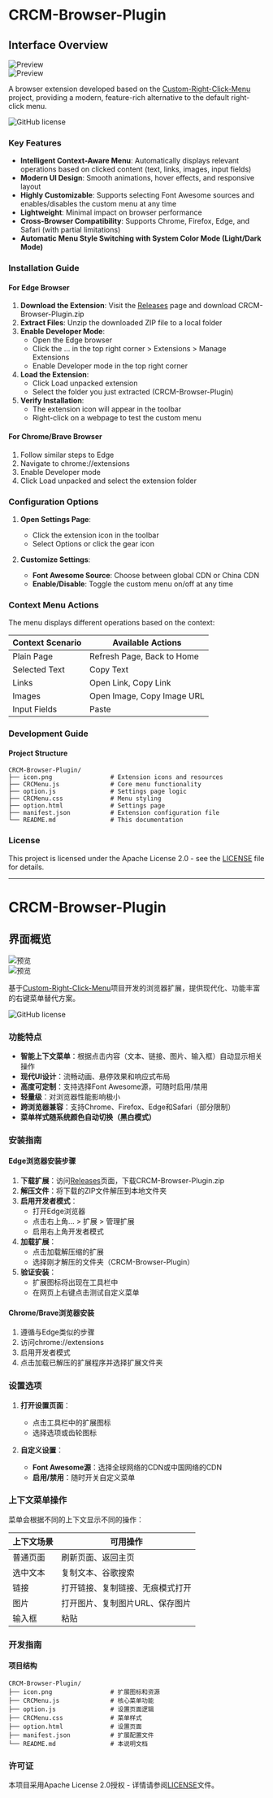 # CRCM-Browser-Plugin

## Interface Overview
![Preview](https://github.com/add-qwq/CRCM-Browser-Plugin/blob/main/CRCM-Browser-Plugin.png?raw=true)  
![Preview](https://github.com/add-qwq/CRCM-Browser-Plugin/blob/main/CRCM-Browser-Plugin2.png?raw=true)  

A browser extension developed based on the [Custom-Right-Click-Menu](https://github.com/add-qwq/Custom-Right-Click-Menu) project, providing a modern, feature-rich alternative to the default right-click menu.  

![GitHub license](https://img.shields.io/github/license/add-qwq/CRCM-Browser-Plugin?style=flat-square)  


### Key Features
- **Intelligent Context-Aware Menu**: Automatically displays relevant operations based on clicked content (text, links, images, input fields)
- **Modern UI Design**: Smooth animations, hover effects, and responsive layout
- **Highly Customizable**: Supports selecting Font Awesome sources and enables/disables the custom menu at any time
- **Lightweight**: Minimal impact on browser performance
- **Cross-Browser Compatibility**: Supports Chrome, Firefox, Edge, and Safari (with partial limitations)
- **Automatic Menu Style Switching with System Color Mode (Light/Dark Mode)**  


### Installation Guide
#### For Edge Browser
1. **Download the Extension**: Visit the [Releases](https://github.com/add-qwq/CRCM-Browser-Plugin/releases) page and download CRCM-Browser-Plugin.zip
2. **Extract Files**: Unzip the downloaded ZIP file to a local folder
3. **Enable Developer Mode**:
   - Open the Edge browser
   - Click the ... in the top right corner > Extensions > Manage Extensions
   - Enable Developer mode in the top right corner
4. **Load the Extension**:
   - Click Load unpacked extension
   - Select the folder you just extracted (CRCM-Browser-Plugin)
5. **Verify Installation**:
   - The extension icon will appear in the toolbar
   - Right-click on a webpage to test the custom menu

#### For Chrome/Brave Browser
1. Follow similar steps to Edge
2. Navigate to chrome://extensions
3. Enable Developer mode
4. Click Load unpacked and select the extension folder  


### Configuration Options
1. **Open Settings Page**:
   - Click the extension icon in the toolbar
   - Select Options or click the gear icon

2. **Customize Settings**:
   - **Font Awesome Source**: Choose between global CDN or China CDN
   - **Enable/Disable**: Toggle the custom menu on/off at any time


### Context Menu Actions
The menu displays different operations based on the context:

| Context Scenario    | Available Actions                          |
|---------------------|--------------------------------------------|
| Plain Page          | Refresh Page, Back to Home                  |
| Selected Text       | Copy Text            |
| Links               | Open Link, Copy Link    |
| Images              | Open Image, Copy Image URL    |
| Input Fields        | Paste                          |  


### Development Guide
#### Project Structure
```
CRCM-Browser-Plugin/
├── icon.png                # Extension icons and resources
├── CRCMenu.js              # Core menu functionality
├── option.js               # Settings page logic
├── CRCMenu.css             # Menu styling
├── option.html             # Settings page
├── manifest.json           # Extension configuration file
└── README.md               # This documentation
```


### License
This project is licensed under the Apache License 2.0 - see the [LICENSE](LICENSE) file for details.  


---


# CRCM-Browser-Plugin

## 界面概览
![预览](https://github.com/add-qwq/CRCM-Browser-Plugin/blob/main/CRCM-Browser-Plugin.png?raw=true)  
![预览](https://github.com/add-qwq/CRCM-Browser-Plugin/blob/main/CRCM-Browser-Plugin2.png?raw=true)  

基于[Custom-Right-Click-Menu](https://github.com/add-qwq/Custom-Right-Click-Menu)项目开发的浏览器扩展，提供现代化、功能丰富的右键菜单替代方案。  

![GitHub license](https://img.shields.io/github/license/add-qwq/CRCM-Browser-Plugin?style=flat-square)  


### 功能特点
- **智能上下文菜单**：根据点击内容（文本、链接、图片、输入框）自动显示相关操作
- **现代UI设计**：流畅动画、悬停效果和响应式布局
- **高度可定制**：支持选择Font Awesome源，可随时启用/禁用
- **轻量级**：对浏览器性能影响极小
- **跨浏览器兼容**：支持Chrome、Firefox、Edge和Safari（部分限制）
- **菜单样式随系统颜色自动切换（黑白模式）**  


### 安装指南
#### Edge浏览器安装步骤
1. **下载扩展**：访问[Releases](https://github.com/add-qwq/CRCM-Browser-Plugin/releases)页面，下载CRCM-Browser-Plugin.zip
2. **解压文件**：将下载的ZIP文件解压到本地文件夹
3. **启用开发者模式**：
   - 打开Edge浏览器
   - 点击右上角... > 扩展 > 管理扩展
   - 启用右上角开发者模式
4. **加载扩展**：
   - 点击加载解压缩的扩展
   - 选择刚才解压的文件夹（CRCM-Browser-Plugin）
5. **验证安装**：
   - 扩展图标将出现在工具栏中
   - 在网页上右键点击测试自定义菜单

#### Chrome/Brave浏览器安装
1. 遵循与Edge类似的步骤
2. 访问chrome://extensions
3. 启用开发者模式
4. 点击加载已解压的扩展程序并选择扩展文件夹  


### 设置选项
1. **打开设置页面**：
   - 点击工具栏中的扩展图标
   - 选择选项或齿轮图标

2. **自定义设置**：
   - **Font Awesome源**：选择全球网络的CDN或中国网络的CDN
   - **启用/禁用**：随时开关自定义菜单


### 上下文菜单操作
菜单会根据不同的上下文显示不同的操作：

| 上下文场景         | 可用操作                                  |
|--------------------|------------------------------------------|
| 普通页面           | 刷新页面、返回主页                       |
| 选中文本           | 复制文本、谷歌搜索                       |
| 链接               | 打开链接、复制链接、无痕模式打开         |
| 图片               | 打开图片、复制图片URL、保存图片          |
| 输入框             | 粘贴                         |  


### 开发指南
#### 项目结构
```
CRCM-Browser-Plugin/
├── icon.png                # 扩展图标和资源
├── CRCMenu.js              # 核心菜单功能
├── option.js               # 设置页面逻辑
├── CRCMenu.css             # 菜单样式
├── option.html             # 设置页面
├── manifest.json           # 扩展配置文件
└── README.md               # 本说明文档
```


### 许可证
本项目采用Apache License 2.0授权 - 详情请参阅[LICENSE](LICENSE)文件。
